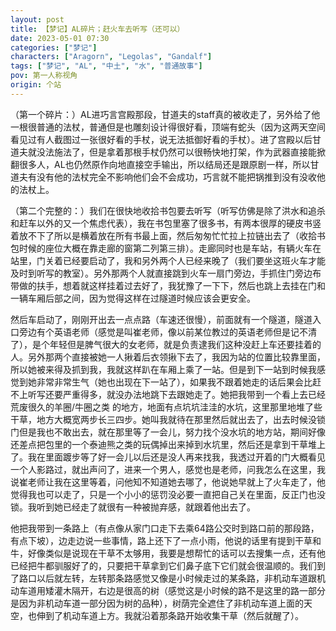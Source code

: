 ```yaml
---
layout: post
title: 【梦记】AL碎片；赶火车去听写（还可以）
date: 2023-05-01 07:30
categories: ["梦记"]
characters: ["Aragorn", "Legolas", "Gandalf"]
tags: ["梦记", "AL", "中土", "水", "普通故事"]
pov: 第一人称视角
origin: 个站
---
```


（第一个碎片：）AL进巧言宫殿那段，甘道夫的staff真的被收走了，另外给了他一根很普通的法杖，普通但是也雕刻设计得很好看，顶端有蛇头（因为这两天空间看见过有人截图过一张很好看的手杖，说无法抵御好看的手杖）。进了宫殿以后甘道夫就没法施法了，但是拿着那根手杖仍然可以很畅快地打架，作为武器直接能掀翻很多人，AL也仍然原作向地直接空手输出，所以结局还是跟原剧一样，所以甘道夫有没有他的法杖完全不影响他们会不会成功，巧言就不能把锅推到没有没收他的法杖上。

（第二个完整的：）我们在很快地收拾书包要去听写（听写仿佛是除了洪水和追杀和赶车以外的又一个焦虑代表），我在书包里塞了很多书，有两本很厚的硬皮书竖着放不下了所以是横着放在所有书最上面，然后匆匆忙忙拉上拉链出去了（收拾书包时候的座位大概在靠走廊的窗第二列第三排）。走廊同时也是车站，有辆火车在站里，门关着已经要启动了，我和另外两个人已经来晚了（我们要坐这班火车才能及时到听写的教室）。另外那两个人就直接跳到火车一扇门旁边，手抓住门旁边布带做的扶手，想着就这样挂着过去好了，我犹豫了一下下，然后也跳上去挂在门和一辆车厢后部之间，因为觉得这样在过隧道时候应该会更安全。

然后车启动了，刚刚开出去一点点路（车速还很慢），前面就有一个隧道，隧道入口旁边有个英语老师（感觉是叫崔老师，像以前某位教过的英语老师但是记不清了），是个年轻但是脾气很大的女老师，就是负责逮我们这种没赶上车还要挂着的人。另外那两个直接被她一人揪着后衣领揪下去了，我因为站的位置比较靠里面，所以她被来得及抓到我，我就这样趴在车厢上乘了一站。但是到下一站到时候我感觉到她非常非常生气（她也出现在下一站了），如果我不跟着她走的话后果会比赶不上听写还要严重得多，就没办法地跳下去跟她走了。她把我带到一个看上去已经荒废很久的羊圈/牛圈之类 的地方，地面有点坑坑洼洼的水坑，这里那里地堆了些干草，地方大概宽两步长三四步。她叫我就待在那里然后就出去了，出去时候没锁门但是我也不敢出去，就在那里等了一会儿，努力找个没水坑的地方站，期间好像还差点把包里的一个泰迪熊之类的玩偶掉出来掉到水坑里，然后还是拿到干草堆上了。我在里面踱步等了好一会儿以后还是没人再来找我，我透过开着的门大概看见一个人影路过，就出声问了，进来一个男人，感觉也是老师，问我怎么在这里，我说崔老师让我在这里等着，问他知不知道她去哪了，他说她早就上了火车走了，他觉得我也可以走了，只是一个小小的惩罚没必要一直把自己关在里面，反正门也没锁。我听到她已经走了就很有一种被抛弃感，就跟着他出去了。

他把我带到一条路上（有点像从家门口走下去乘64路公交时到路口前的那段路，有点下坡），边走边说一些事情，路上还下了一点小雨，他说的话里有提到干草和牛，好像类似是说现在干草不太够用，我要是想帮忙的话可以去搜集一点，还有他已经把牛都驯服好了的，只要把干草拿到它们鼻子底下它们就会很温顺的。我们到了路口以后就左转，左转那条路感觉又像是小时候走过的某条路，非机动车道跟机动车道用矮灌木隔开，右边是很高的树（感觉这是小时候的路不是这里的路一部分是因为非机动车道一部分因为树的品种），树荫完全遮住了非机动车道上面的天空，也伸到了机动车道上方。我就沿着那条路开始收集干草（然后就醒了）。
